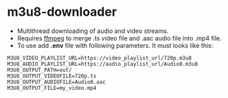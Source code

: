 # m3u8-downloader

* Multithread downloading of audio and video streams.
* Requires [ffmpeg](https://www.ffmpeg.org/) to merge .ts video file and .aac audio file into .mp4 file.
* To use add **.env** file with following parameters.
It must looks like this:
```
M3U8_VIDEO_PLAYLIST_URL=https://video_playlist_url/720p.m3u8
M3U8_AUDIO_PLAYLIST_URL=https://audio_playlist_url/Audio0.m3u8
M3U8_OUTPUT_PATH=out/
M3U8_OUTPUT_VIDEOFILE=720p.ts
M3U8_OUTPUT_AUDIOFILE=Audio0.aac
M3U8_OUTPUT_FILE=my_video.mp4